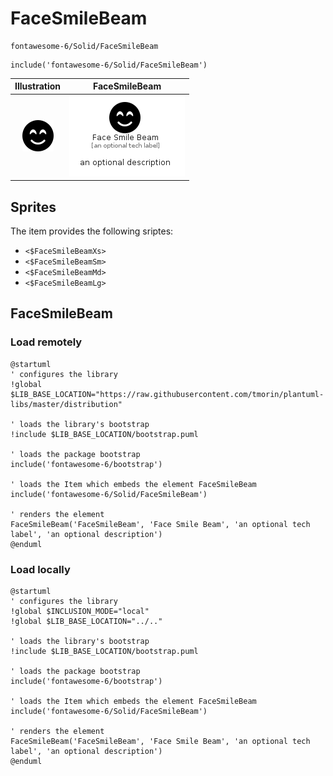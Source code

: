 # FaceSmileBeam


```text
fontawesome-6/Solid/FaceSmileBeam
```

```text
include('fontawesome-6/Solid/FaceSmileBeam')
```



| Illustration | FaceSmileBeam |
| :---: | :---: |
| ![illustration for Illustration](../../fontawesome-6/Solid/FaceSmileBeam.png) | ![illustration for FaceSmileBeam](../../fontawesome-6/Solid/FaceSmileBeam.Local.png) |



## Sprites
The item provides the following sriptes:

- `<$FaceSmileBeamXs>`
- `<$FaceSmileBeamSm>`
- `<$FaceSmileBeamMd>`
- `<$FaceSmileBeamLg>`





## FaceSmileBeam

### Load remotely
```plantuml
@startuml
' configures the library
!global $LIB_BASE_LOCATION="https://raw.githubusercontent.com/tmorin/plantuml-libs/master/distribution"

' loads the library's bootstrap
!include $LIB_BASE_LOCATION/bootstrap.puml

' loads the package bootstrap
include('fontawesome-6/bootstrap')

' loads the Item which embeds the element FaceSmileBeam
include('fontawesome-6/Solid/FaceSmileBeam')

' renders the element
FaceSmileBeam('FaceSmileBeam', 'Face Smile Beam', 'an optional tech label', 'an optional description')
@enduml
```

### Load locally
```plantuml
@startuml
' configures the library
!global $INCLUSION_MODE="local"
!global $LIB_BASE_LOCATION="../.."

' loads the library's bootstrap
!include $LIB_BASE_LOCATION/bootstrap.puml

' loads the package bootstrap
include('fontawesome-6/bootstrap')

' loads the Item which embeds the element FaceSmileBeam
include('fontawesome-6/Solid/FaceSmileBeam')

' renders the element
FaceSmileBeam('FaceSmileBeam', 'Face Smile Beam', 'an optional tech label', 'an optional description')
@enduml
```

